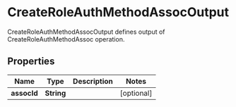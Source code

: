 

# CreateRoleAuthMethodAssocOutput

CreateRoleAuthMethodAssocOutput defines output of CreateRoleAuthMethodAssoc operation.

## Properties

| Name | Type | Description | Notes |
|------------ | ------------- | ------------- | -------------|
|**assocId** | **String** |  |  [optional] |



